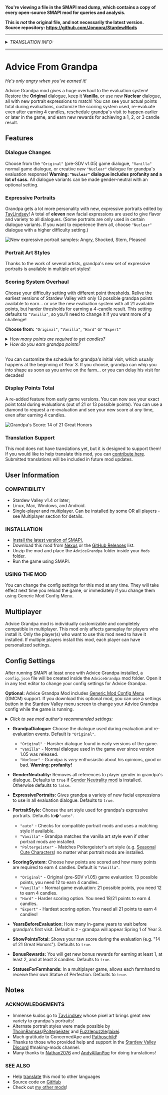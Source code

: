 **You're viewing a file in the SMAPI mod dump, which contains a copy of every open-source SMAPI mod
for queries and analysis.**

**This is _not_ the original file, and not necessarily the latest version.**  
**Source repository: https://github.com/Jonqora/StardewMods**

----

<details>
  <summary><i>TRANSLATION INFO:</i></summary>
  
  - No translations available yet.
</details>

---

# Advice From Grandpa
*He's only angry when you've earned it!*

Advice Grandpa mod gives a huge overhaul to the evaluation system! Restore the **Original** dialogue, keep it **Vanilla**, or use new **Nuclear** dialogue, all with new portrait expressions to match! You can see your actual points total during evaluations, customize the scoring system used, re-evaluate even after earning 4 candles, reschedule grandpa's visit to happen earlier or later in the game, and earn new rewards for achieving a 1, 2, or 3 candle result.


## Features
### Dialogue Changes
Choose from the `"Original"` (pre-SDV v1.05) game dialogue, `"Vanilla"` normal game dialogue, or creative *new* `"Nuclear"` dialogue for grandpa's evaluation response! **Warning: `"Nuclear"` dialogue includes profanity and a lot of sass.** All dialogue variants can be made gender-neutral with an optional setting.

### Expressive Portraits
Grandpa gets a lot more personality with new, expressive portraits edited by [TayLindsey](https://www.nexusmods.com/users/84157593)! A total of **eleven** new facial expressions are used to give flavor and variety to all dialogues. (Some portraits are only used in certain dialogue variants. If you want to experience them all, choose `"Nuclear"` dialogue with a higher difficulty setting.)

![New expressive portrait samples: Angry, Shocked, Stern, Pleased](promo/grandpa_expressions_four_big.png "and many more...")

### Portrait Art Styles
Thanks to the work of several artists, grandpa's new set of expressive portraits is available in multiple art styles!

### Scoring System Overhaul
Choose your difficulty setting with different point thresholds. Relive the earliest versions of Stardew Valley with only 13 possible grandpa points available to earn... or use the new evaluation system with all 21 available points, but harder thresholds for earning a 4-candle result. This setting defaults to `"Vanilla"`, so you'll need to change it if you want more of a challenge!

**Choose from:** `"Original"`, `"Vanilla"`, `"Hard"` or `"Expert"`

<details>
  <summary><i>How many points are required to get candles?</i></summary>
  
  | result  | `"Original"` | `"Vanilla"` | `"Hard"` | `"Expert"` |
  |---------|:------:|:------:|:------:|:------:| 
  |1 candle |   0    |   0    |   0    |   0    | 
  |2 candles|   4    |   4    |   10   |   15   | 
  |3 candles|   8    |   8    |   14   |   18   | 
  |4 candles|   12   |   12   |   18   |   21   | 

</details>

<details><summary><i>How do you earn grandpa points?</i></summary><br/>

**In early versions of Stardew Valley, there were 13 points available to earn.**
This set of criteria is **only** used for AngryGrandpa's `"Original"` scoring difficulty level.
<details><summary><i>Click for list of 13-point criteria</i></summary>
    
  - Earn 100k gold (1 point)
  - Earn 200k gold (1 point)
  - Earn 300k gold (1 point)
  - Earn 500k gold (1 point)
  - Earn 1 million gold (1 point)
  - Total 50 levels in skills (all at max) (1 point)
  - Married with second house upgrade (1 point)
  - At least 8 hearts of friendship with 10 villagers (1 point)
  - Finish Community Center (1 point)
  - A Complete Collection achievement (finished museum) (1 point)
  - Master Angler achievement (catch every fish) (1 point)
  - Full Shipment achievement (ship every item) (1 point)
  - Find every stardrop (1 point)

  </details><br/>
  
**In the current version of Stardew Valley, there are 21 points available to earn:**
This set of criteria is used for AngryGrandpa's `"Vanilla"`, `"Hard"`, and `"Expert"` scoring difficulty levels.
<details><summary><i>Click for list of 21-point criteria</i></summary>
  
  - **Earn 50k gold (1 point)**
  - Earn 100k gold (1 point)
  - Earn 200k gold (1 point)
  - Earn 300k gold (1 point)
  - Earn 500k gold (1 point)
  - Earn 1 million gold **(2 points)**
  - **Total 30 levels in skills (1 point)**
  - Total 50 levels in skills (all at max) (1 point)
  - Married with second house upgrade (1 point)
  - **At least 8 hearts of friendship with 5 villagers (1 point)**
  - At least 8 hearts of friendship with 10 villagers (1 point)
  - Have 999 friendship points with your pet (1 point)
  - **Find the rusty key (1 point)**
  - **Find the skull key (1 point)**
  - Finish Community Center (1 point)
  - **See the finished Community Center cut-scene (2 points)**
  - A Complete Collection achievement (finished museum) (1 point)
  - Master Angler achievement (catch every fish) (1 point)
  - Full Shipment achievement (ship every item) (1 point)

  </details>
</details><br/>

You can customize the schedule for grandpa's initial visit, which usually happens at the beginning of Year 3. If you choose, grandpa can whip you into shape as soon as you arrive on the farm... or you can delay his visit for decades!

### Display Points Total
A re-added feature from early game versions. You can now see your exact point total during evaluations (out of 21 or 13 possible points). You can use a diamond to request a re-evaluation and see your new score at *any* time, even after earning 4 candles.

![Grandpa's Score: 14 of 21 Great Honors](promo/showpointstotal.png "Score display during evaluation event")

### Translation Support
This mod does not have translations yet, but it is designed to support them! If you would like to help translate this mod, you can [contribute here](https://github.com/StardewModders/mod-translations/issues/31). Submitted translations will be included in future mod updates.


## User Information
### COMPATIBILITY
- Stardew Valley v1.4 or later;
- Linux, Mac, Windows, and Android.
- Single-player and multiplayer. Can be installed by some OR all players - see Multiplayer section for details.

### INSTALLATION
- [Install the latest version of SMAPI.](https://smapi.io/)
- Download this mod from [Nexus](https://www.nexusmods.com/stardewvalley/mods/{{INSERT_ID_HERE}}) or the [GitHub Releases](https://github.com/Jonqora/StardewMods/releases) list.
- Unzip the mod and place the `AdviceGrandpa` folder inside your `Mods` folder.
- Run the game using SMAPI.

### USING THE MOD
You can change the config settings for this mod at any time. They will take effect next time you reload the game, or immediately if you change them using Generic Mod Config Menu.


## Multiplayer
Advice Grandpa mod is individually customizable and completely compatible in multiplayer. This mod only affects gameplay for players who install it. Only the player(s) who want to use this mod need to have it installed. If multiple players install this mod, each player can have personalized settings.


## Config Settings
After running SMAPI at least once with Advice Grandpa installed, a `config.json` file will be created inside the `AdviceGrandpa` mod folder. Open it in any text editor to change your config settings for Advice Grandpa.

**Optional:** Advice Grandpa Mod includes [Generic Mod Config Menu](https://www.nexusmods.com/stardewvalley/mods/5098) (GMCM) support. If you download this optional mod, you can use a settings button in the Stardew Valley menu screen to change your Advice Grandpa config while the game is running.

<details><summary><i>Click to see mod author's recommended settings:</i></summary>

These are not the mod's default settings, but I think they give the most interesting experience!

    {
        "GrandpaDialogue": "Nuclear",
        "GenderNeutrality": false,
        "ExpressivePortraits": true,
        "PortraitStyle": "Poltergeister",
        "ScoringSystem": "Hard",
        "YearsBeforeEvaluation": 1,
        "ShowPointsTotal": true,
        "BonusRewards": true,
        "StatuesForFarmhands": true
    }
</details>

- **GrandpaDialogue:** Choose the dialogue used during evaluation and re-evaluation events. Default is `"Original"`.
  - `"Original"` - Harsher dialogue found in early versions of the game.
  - `"Vanilla"` - Normal dialogue used in the game ever since version 1.05 was released.
  - `"Nuclear"` - Grandpa is *very* enthusiastic about his opinions, good or bad. **Warning: profanity!**

- **GenderNeutrality:** Removes all references to player gender in grandpa's dialogue. Defaults to `true` if  [Gender Neutrality mod](https://www.nexusmods.com/stardewvalley/mods/722) is installed. Otherwise defaults to `false`.

- **ExpressivePortraits:** Gives grandpa a variety of new facial expressions to use in all evaluation dialogue. Defaults to `true`.

- **PortraitStyle:** Choose the art style used for grandpa's expressive portraits. Defaults to�`"auto"`.
  - `"auto"` - Checks for compatible portrait mods and uses a matching style if available.
  - `"Vanilla"` - Grandpa matches the vanilla art style even if other portrait mods are installed.
  - `"Poltergeister"` - Matches Poltergeister's art style (e.g. [Seasonal Cute Characters](https://www.nexusmods.com/stardewvalley/mods/5450)) no matter what portrait mods are installed.

- **ScoringSystem:** Choose how points are scored and how many points are required to earn 4 candles. Default is `"Vanilla"`.
  - `"Original"` - Original (pre-SDV v1.05) game evaluation: 13 possible points, you need 12 to earn 4 candles.
  - `"Vanilla"` - Normal game evaluation: 21 possible points, you need 12 to earn 4 candles.
  - `"Hard"` - Harder scoring option. You need 18/21 points to earn 4 candles.
  - `"Expert"` - Hardest scoring option. You need all 21 points to earn 4 candles!

- **YearsBeforeEvaluation:** How many in-game years to wait before grandpa's first visit. Default is `2` - grandpa will appear Spring 1 of Year 3.

- **ShowPointsTotal:** Shows your raw score during the evaluation (e.g. "14 of 21 Great Honors"). Defaults to `true`.

- **BonusRewards:** You will get new bonus rewards for earning at least 1, at least 2, and at least 3 candles. Defaults to `true`.

- **StatuesForFarmhands:** In a multiplayer game, allows each farmhand to receive their own Statue of Perfection. Defaults to `true`.


## Notes
### ACKNOWLEDGEMENTS
* Immense kudos go to [TayLindsey](https://www.nexusmods.com/users/84157593) whose pixel art brings great new variety to grandpa's portraits!
* Alternate portrait styles were made possible by [ThoimRamsas](https://www.nexusmods.com/stardewvalley/users/94409623)/[Poltergeister](https://www.nexusmods.com/stardewvalley/users/2679113) and [Fuzzlepuzzle](https://www.nexusmods.com/stardewvalley/users/40356210)/[laixei](https://www.nexusmods.com/stardewvalley/users/48103348).
* Much gratitude to ConcernedApe and [Pathoschild](https://www.nexusmods.com/stardewvalley/users/1552317?tab=user+files)!
* Thanks to those who provided help and support in the [Stardew Valley Discord](https://discordapp.com/invite/StardewValley) #making-mods channel.
* Many thanks to [Nathan2076](https://www.nexusmods.com/users/80828368) and [AndyAllanPoe](https://github.com/AndyAllanPoe) for doing translations!

### SEE ALSO
* Help [translate](https://github.com/StardewModders/mod-translations/issues/31) this mod to other languages
* Source code on [GitHub](https://github.com/Jonqora/StardewMods/tree/master/AdviceGrandpa)
* Check out [my other mods](https://www.nexusmods.com/users/88107803?tab=user+files)!